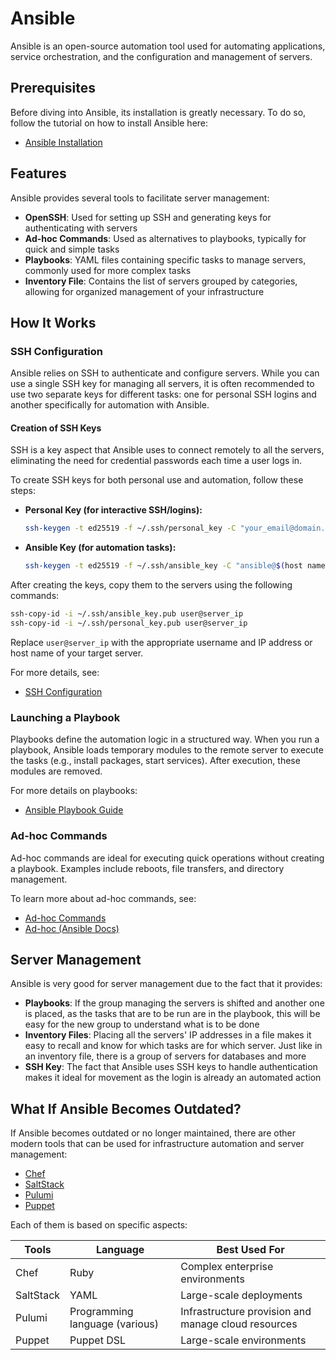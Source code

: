 # Ansible

Ansible is an open-source automation tool used for automating applications,
service orchestration, and the configuration and management of servers.

## Prerequisites

Before diving into Ansible, its installation is greatly necessary. To do so,
follow the tutorial on how to install Ansible here:

- [Ansible Installation](/docs/tutorials/ansible_tuto.md)

## Features

Ansible provides several tools to facilitate server management:

- **OpenSSH**: Used for setting up SSH and generating keys for authenticating
  with servers
- **Ad-hoc Commands**: Used as alternatives to playbooks, typically for quick
  and simple tasks
- **Playbooks**: YAML files containing specific tasks to manage servers,
  commonly used for more complex tasks
- **Inventory File**: Contains the list of servers grouped by categories,
  allowing for organized management of your infrastructure

## How It Works

### SSH Configuration

Ansible relies on SSH to authenticate and configure servers. While you can use a
single SSH key for managing all servers, it is often recommended to use two
separate keys for different tasks: one for personal SSH logins and another
specifically for automation with Ansible.

#### Creation of SSH Keys

SSH is a key aspect that Ansible uses to connect remotely to all the servers,
eliminating the need for credential passwords each time a user logs in.

To create SSH keys for both personal use and automation, follow these steps:

- **Personal Key (for interactive SSH/logins):**

  ```sh
  ssh-keygen -t ed25519 -f ~/.ssh/personal_key -C "your_email@domain.com"
  ```

- **Ansible Key (for automation tasks):**

  ```sh
  ssh-keygen -t ed25519 -f ~/.ssh/ansible_key -C "ansible@$(host name)"
  ```

After creating the keys, copy them to the servers using the following commands:

```sh
ssh-copy-id -i ~/.ssh/ansible_key.pub user@server_ip
ssh-copy-id -i ~/.ssh/personal_key.pub user@server_ip
```

Replace `user@server_ip` with the appropriate username and IP address or host
name of your target server.

For more details, see:

- [SSH Configuration](/docs/tutorials/ansible_tuto.md)

### Launching a Playbook

Playbooks define the automation logic in a structured way. When you run a
playbook, Ansible loads temporary modules to the remote server to execute the
tasks (e.g., install packages, start services). After execution, these modules
are removed.

For more details on playbooks:

- [Ansible Playbook Guide](/docs/tutorials/ansible_tuto.md)

### Ad-hoc Commands

Ad-hoc commands are ideal for executing quick operations without creating a
playbook. Examples include reboots, file transfers, and directory management.

To learn more about ad-hoc commands, see:

- [Ad-hoc Commands](/docs/tutorials/ansible_tuto.md)
- [Ad-hoc (Ansible Docs)](https://docs.ansible.com/ansible/2.8/user_guide/intro_adhoc.html)

## Server Management

Ansible is very good for server management due to the fact that it provides:

- **Playbooks**: If the group managing the servers is shifted and another one is
  placed, as the tasks that are to be run are in the playbook, this will be easy
  for the new group to understand what is to be done
- **Inventory Files**: Placing all the servers' IP addresses in a file makes it
  easy to recall and know for which tasks are for which server. Just like in an
  inventory file, there is a group of servers for databases and more
- **SSH Key**: The fact that Ansible uses SSH keys to handle authentication
  makes it ideal for movement as the login is already an automated action

## What If Ansible Becomes Outdated?

If Ansible becomes outdated or no longer maintained, there are other modern
tools that can be used for infrastructure automation and server management:

- [Chef](https://docs.chef.io/manage/)
- [SaltStack](https://github.com/saltstack/salt)
- [Pulumi](https://www.pulumi.com/)
- [Puppet](https://www.puppet.com/)

Each of them is based on specific aspects:

| Tools     | Language                     | Best Used For                                     |
|-----------|-----------------------------|-------------------------------------------------|
| Chef      | Ruby                        | Complex enterprise environments                  |
| SaltStack | YAML                        | Large-scale deployments                         |
| Pulumi    | Programming language (various) | Infrastructure provision and manage cloud resources |
| Puppet    | Puppet DSL                  | Large-scale environments                        |
